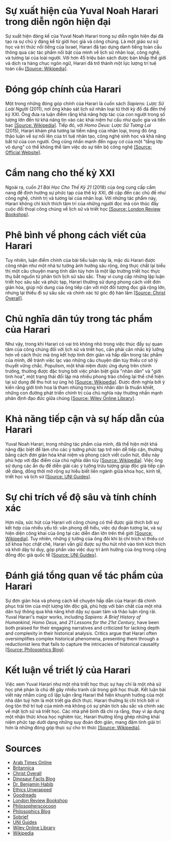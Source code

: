 # Sự xuất hiện của Yuval Noah Harari trong diễn ngôn hiện đại

Sự xuất hiện đáng kể của Yuval Noah Harari trong sự diễn ngôn hiện đại đã tạo ra sự chú ý đáng kể từ giới học giả và công chúng. Là một giáo sư sử học và trí thức nổi tiếng của Israel, Harari đã tạo dựng danh tiếng toàn cầu thông qua các tác phẩm nổi bật của mình về lịch sử nhân loại, công nghệ, và tương lai của loài người. Với hơn 45 triệu bản sách được bán khắp thế giới và dịch ra hàng chục ngôn ngữ, Harari đã trở thành một lực lượng trí tuệ toàn cầu <a href="https://en.wikipedia.org/wiki/Yuval_Noah_Harari">[Source: Wikipedia]</a>.

# Đóng góp chính của Harari

Một trong những đóng góp chính của Harari là cuốn sách *Sapiens: Lược Sử Loài Người* (2011), nơi ông khảo sát lịch sử nhân loại từ thời kỳ đồ đá đến thế kỷ XXI. Ông đưa ra luận điểm rằng khả năng hợp tác của con người trong số lượng lớn đến từ khả năng tin vào các khái niệm hư cấu như quốc gia và tiền bạc <a href="https://en.wikipedia.org/wiki/Sapiens:_A_Brief_History_of_Humankind">[Source: Wikipedia]</a>. Tiếp đó, với *Homo Deus: Lược Sử Tương Lai* (2015), Harari khám phá tương lai tiềm năng của nhân loại, trong đó ông thảo luận về sự nổi lên của trí tuệ nhân tạo, công nghệ sinh học và khả năng bất tử của con người. Ông cũng nhấn mạnh đến nguy cơ của một "tầng lớp vô dụng" có thể không thể làm việc do sự tiến bộ công nghệ <a href="https://www.ynharari.com">[Source: Official Website]</a>.

# Cẩm nang cho thế kỷ XXI

Ngoài ra, cuốn *21 Bài Học Cho Thế Kỷ 21* (2018) của ông cung cấp cẩm nang để định hướng sự phức tạp của thế kỷ XXI, đề cập đến các chủ đề như công nghệ, chính trị và tương lai của nhân loại. Với những tác phẩm này, Harari không chỉ kích thích tâm trí của những người đọc mà còn thúc đẩy cuộc đối thoại công chúng về lịch sử và triết học <a href="https://www.londonreviewbookshop.co.uk/blog/2025/january/looking-back-from-deep-time-the-ancients-a-reading-list">[Source: London Review Bookshop]</a>.

# Phê bình về phong cách viết của Harari

Tuy nhiên, luận điểm chính của bài tiểu luận này là, mặc dù Harari được công nhận như một nhà tư tưởng ảnh hưởng sâu rộng, ông thực chất lại biểu thị một câu chuyện mang tính dân túy hơn là một lập trường triết học thực thụ bắt nguồn từ phân tích lịch sử sâu sắc. Thay vì cung cấp những lập luận triết học sâu sắc và phức tạp, Harari thường sử dụng phong cách viết đơn giản hóa, giúp nội dung của ông tiếp cận với một đối tượng đọc giả rộng lớn, nhưng lại thiếu đi sự sâu sắc và chính xác từ góc độ hàn lâm <a href="https://christoverall.com/article/concise/encore-yuval-harari-getting-to-know-the-enemy-of-humanity">[Source: Christ Overall]</a>.

# Chủ nghĩa dân túy trong tác phẩm của Harari

Như vậy, trong khi Harari có vai trò không nhỏ trong việc thúc đẩy sự quan tâm của công chúng đối với lịch sử và triết học, cần phải cân nhắc kỹ lưỡng hơn về cách thức mà ông kết hợp tính đơn giản và hấp dẫn trong tác phẩm của mình, để tránh việc lạc vào những câu chuyện dân túy thiếu cơ sở lý thuyết vững chắc. Populism, một khái niệm được ứng dụng trên chính trường, thường được đặc trưng bởi việc phân biệt giữa "nhân dân" và "giới tinh hoa", một trạng thái đối lập mà nhiều phong trào chống lại thể chế hiện tại sử dụng để thu hút sự ủng hộ <a href="https://en.wikipedia.org/wiki/Populism_in_the_United_States">[Source: Wikipedia]</a>. Được định nghĩa bởi ý kiến rằng giới tinh hoa là tham nhũng trong khi nhân dân là thuần khiết, những con đường phát triển chính trị của chủ nghĩa này thường nhấn mạnh phân định đạo đức giữa chúng <a href="https://onlinelibrary.wiley.com/doi/full/10.1111/ssqu.13488">[Source: Wiley Online Library]</a>.

# Khả năng tiếp cận và sự hấp dẫn của Harari

Yuval Noah Harari, trong những tác phẩm của mình, đã thể hiện một khả năng đặc biệt để làm cho các ý tưởng phức tạp trở nên dễ tiếp cận, thường bằng cách đơn giản hóa khái niệm và phong cách viết cuốn hút, điều này phù hợp với đặc điểm của chủ nghĩa dân túy <a href="https://en.wikipedia.org/wiki/Yuval_Noah_Harari">[Source: Wikipedia]</a>. Việc ông sử dụng các ẩn dụ để diễn giải các ý tưởng trừu tượng giúp độc giả tiếp cận dễ dàng, đồng thời mở rộng sự hiểu biết liên ngành giữa khoa học, kinh tế, triết học và lịch sử <a href="https://guides.lib.uni.edu/issues-of-information/bookshelf-artificial-intelligence">[Source: UNI Guides]</a>.

# Sự chỉ trích về độ sâu và tính chính xác

Hơn nữa, sức hút của Harari với công chúng có thể được giải thích bởi sự kết hợp của nhiều yếu tố: văn phong dễ hiểu, việc dự đoán tương lai, và sự hiện diện công khai của ông tại các diễn đàn lớn trên thế giới <a href="https://en.wikipedia.org/wiki/Sapiens:_A_Brief_History_of_Humankind">[Source: Wikipedia]</a>. Tuy nhiên, những ý tưởng của ông đôi khi bị chỉ trích vì thiếu cơ sở khoa học chặt chẽ, Harari vẫn giữ được sự thu hút nhờ vào tính kích thích và khơi dậy tư duy, góp phần vào việc duy trì ảnh hưởng của ông trong cộng đồng độc giả quốc tế <a href="https://guides.lib.uni.edu/issues-of-information/bookshelf-artificial-intelligence">[Source: UNI Guides]</a>.

# Đánh giá tổng quan về tác phẩm của Harari

Sự đơn giản hóa và phong cách kể chuyện hấp dẫn của Harari đã chinh phục trái tim của một lượng lớn độc giả, phù hợp với bản chất của một nhà dân tuý thông qua khả năng khơi dậy sự quan tâm và thảo luận rộng rãi. Yuval Harari's major works, including *Sapiens: A Brief History of Humankind*, *Homo Deus*, and *21 Lessons for the 21st Century*, have been both praised for their engaging narratives and criticized for lacking depth and complexity in their historical analysis. Critics argue that Harari often oversimplifies complex historical phenomena, presenting them through a reductionist lens that fails to capture the intricacies of historical causality <a href="https://philosophics.blog/2025/02/01/last-word-on-nexus/">[Source: Philosophics Blog]</a>.

# Kết luận về triết lý của Harari

Việc xem Yuval Harari như một nhà triết học thực sự hay chỉ là một nhà sử học phê phán là chủ đề gây nhiều tranh cãi trong giới học thuật. Kết luận bài viết này nhằm củng cố lập luận rằng Harari thể hiện khuynh hướng của một nhà dân tuý hơn là một triết gia đích thực. Harari thường bị chỉ trích bởi vì ông tôn thờ trí tuệ của mình mà không có sự phân tích sâu sắc và chính xác về mặt lịch sử và triết học. Các nhà phê bình đã chỉ ra rằng, thay vì áp dụng một nhận thức khoa học nghiêm túc, Harari thường lồng ghép những khái niệm phức tạp dưới dạng những suy đoán đơn giản, mang đậm tính giải trí hơn là những đóng góp thực sự cho tri thức <a href="https://en.wikipedia.org/wiki/Yuval_Noah_Harari">[Source: Wikipedia]</a>.

# Sources
- [Arab Times Online](https://www.arabtimesonline.com/news/the-wise-human-beings/)
- [Britannica](https://www.britannica.com/event/Populist-Movement)
- [Christ Overall](https://christoverall.com/article/concise/encore-yuval-harari-getting-to-know-the-enemy-of-humanity)
- [Dinosaur Facts Blog](https://obscuredinosaurfacts.com/blog/post/2025/01/26/sapiens.html)
- [Dr. Benjamin Habib](https://www.drbenjaminhabib.com)
- [Ethics Unwrapped](https://ethicsunwrapped.utexas.edu)
- [Goodreads](https://www.goodreads.com/book/show/152936959-the-invention-of-prehistory)
- [London Review Bookshop](https://www.londonreviewbookshop.co.uk/blog/2025/january/looking-back-from-deep-time-the-ancients-a-reading-list)
- [Philosopherscocoon](https://philosopherscocoon.typepad.com/blog/conferences/)
- [Philosophics Blog](https://philosophics.blog/tag/morality/)
- [Sobrief](https://sobrief.com/books/nexus-2)
- [UNI Guides](https://guides.lib.uni.edu/issues-of-information/bookshelf-artificial-intelligence)
- [Wiley Online Library](https://onlinelibrary.wiley.com/doi/full/10.1111/ssqu.13488)
- [Wikipedia](https://en.wikipedia.org/wiki/Yuval_Noah_Harari)